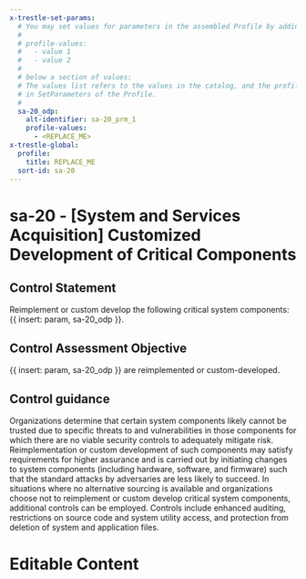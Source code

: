 ```yaml
---
x-trestle-set-params:
  # You may set values for parameters in the assembled Profile by adding
  #
  # profile-values:
  #   - value 1
  #   - value 2
  #
  # below a section of values:
  # The values list refers to the values in the catalog, and the profile-values represent values
  # in SetParameters of the Profile.
  #
  sa-20_odp:
    alt-identifier: sa-20_prm_1
    profile-values:
      - <REPLACE_ME>
x-trestle-global:
  profile:
    title: REPLACE_ME
  sort-id: sa-20
---
```


# sa-20 - \[System and Services Acquisition\] Customized Development of Critical Components

## Control Statement

Reimplement or custom develop the following critical system components: {{ insert: param, sa-20_odp }}.

## Control Assessment Objective

{{ insert: param, sa-20_odp }} are reimplemented or custom-developed.

## Control guidance

Organizations determine that certain system components likely cannot be trusted due to specific threats to and vulnerabilities in those components for which there are no viable security controls to adequately mitigate risk. Reimplementation or custom development of such components may satisfy requirements for higher assurance and is carried out by initiating changes to system components (including hardware, software, and firmware) such that the standard attacks by adversaries are less likely to succeed. In situations where no alternative sourcing is available and organizations choose not to reimplement or custom develop critical system components, additional controls can be employed. Controls include enhanced auditing, restrictions on source code and system utility access, and protection from deletion of system and application files.

# Editable Content

<!-- Make additions and edits below -->
<!-- The above represents the contents of the control as received by the profile, prior to additions. -->
<!-- If the profile makes additions to the control, they will appear below. -->
<!-- The above markdown may not be edited but you may edit the content below, and/or introduce new additions to be made by the profile. -->
<!-- If there is a yaml header at the top, parameter values may be edited. Use --set-parameters to incorporate the changes during assembly. -->
<!-- The content here will then replace what is in the profile for this control, after running profile-assemble. -->
<!-- The current profile has no added parts for this control, but you may add new ones here. -->
<!-- Each addition must have a heading either of the form ## Control my_addition_name -->
<!-- or ## Part a. (where the a. refers to one of the control statement labels.) -->
<!-- "## Control" parts are new parts added after the statement part. -->
<!-- "## Part" parts are new parts added into the top-level statement part with that label. -->
<!-- Subparts may be added with nested hash levels of the form ### My Subpart Name -->
<!-- underneath the parent ## Control or ## Part being added -->
<!-- See https://ibm.github.io/compliance-trestle/tutorials/ssp_profile_catalog_authoring/ssp_profile_catalog_authoring for guidance. -->

